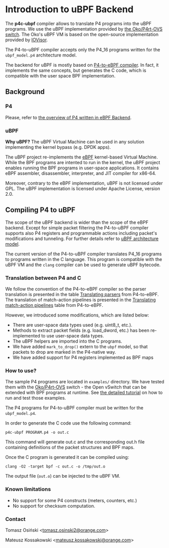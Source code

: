# Introduction to uBPF Backend

The **p4c-ubpf** compiler allows to translate P4 programs into the uBPF programs. We use the uBPF implementation provided 
by [the Oko/P4rt-OVS switch](https://github.com/Orange-OpenSource/oko/tree/p4rt-ovs). The Oko's uBPF VM is based on the
open-source implementation provided by [IOVisor](https://github.com/iovisor/ubpf).

The P4-to-uBPF compiler accepts only the P4_16 programs written for the `ubpf_model.p4` architecture model.

The backend for uBPF is mostly based on [P4-to-eBPF compiler](../ebpf/README.md). In fact, it implements the same concepts, but
generates the C code, which is compatible with the user space BPF implementation. 

## Background

### P4

Please, refer to [the overview of P4 written in eBPF Backend](../ebpf#p4).

### uBPF

**Why uBPF?** The uBPF Virtual Machine can be used in any solution implementing the kernel bypass (e.g. DPDK apps).

The uBPF project re-implements the [eBPF](../ebpf#ebpf) kernel-based Virtual Machine. While the BPF programs are 
intented to run in the kernel, the uBPF project enables running the BPF programs in user-space applications. It contains 
eBPF assembler, disassembler, interpreter, and JIT compiler for x86-64.

Moreover, contrary to the eBPF implementation, uBPF is not licensed under GPL. The uBPF implementation is licensed under
Apache License, version 2.0. 

## Compiling P4 to uBPF

The scope of the uBPF backend is wider than the scope of the eBPF backend. Except for simple packet filtering the 
P4-to-uBPF compiler supports also P4 registers and programmable actions including packet's modifications and tunneling. For further details
refer to [uBPF architecture model](p4include/ubpf_model.p4).

The current version of the P4-to-uBPF compiler translates P4_16 programs to programs written in the C language. This
program is compatible with the uBPF VM and the `clang` compiler can be used to generate uBPF bytecode.

### Translation between P4 and C

We follow the convention of the P4-to-eBPF compiler so the parser translation is presented in the table 
[Translating parsers](../ebpf#translating-parsers) from P4-to-eBPF. The translation of match-action pipelines is presented
in the [Translating match-action pipelines](../ebpf#translating-match-action-pipelines) table from P4-to-eBPF.

However, we introduced some modifications, which are listed below:

* There are user-space data types used (e.g. uint8_t, etc.). 
* Methods to extract packet fields (e.g. load_dword, etc.) has been re-implemented to use user-space data types.
* The uBPF helpers are imported into the C programs.
* We have added `mark_to_drop()` extern to the `ubpf` model, so that packets to drop are marked in the P4-native way.
* We have added support for P4 registers implemented as BPF maps

### How to use?

The sample P4 programs are located in `examples/` directory. We have tested them with the [Oko/P4rt-OVS](https://github.com/Orange-OpenSource/oko/tree/p4rt-ovs) switch - 
the Open vSwitch that can be extended with BPF programs at runtime. See [the detailed tutorial](./docs/EXAMPLES.md) on how to run and test those examples.

The P4 programs for P4-to-uBPF compiler must be written for the `ubpf_model.p4`.

In order to generate the C code use the following command:

`p4c-ubpf PROGRAM.p4 -o out.c`

This command will generate out.c and the corresponding out.h file containing definitions of the packet structures and BPF maps.

Once the C program is generated it can be compiled using:

`clang -O2 -target bpf -c out.c -o /tmp/out.o`

The output file (`out.o`) can be injected to the uBPF VM. 

### Known limitations

* No support for some P4 constructs (meters, counters, etc.)
* No support for checksum computation.

### Contact

Tomasz Osiński &lt;tomasz.osinski2@orange.com&gt;

Mateusz Kossakowski &lt;mateusz.kossakowski@orange.com&gt;





